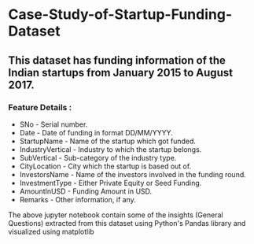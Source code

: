 # Case-Study-of-Startup-Funding-Dataset
<h2>This dataset has funding information of the Indian startups from January 2015 to August 2017.</h2>
<h3>Feature Details :</h3>
<ul>
<li>SNo - Serial number.</li>
<li>Date - Date of funding in format DD/MM/YYYY.</li>
<li>StartupName - Name of the startup which got funded.</li>
<li>IndustryVertical - Industry to which the startup belongs.</li>
<li>SubVertical - Sub-category of the industry type.</li>
<li>CityLocation - City which the startup is based out of.</li>
<li>InvestorsName - Name of the investors involved in the funding round.</li>
<li>InvestmentType - Either Private Equity or Seed Funding.</li>
<li>AmountInUSD - Funding Amount in USD.</li>
<li>Remarks - Other information, if any.</li>
</ul>

<p> The above jupyter notebook contain some of the insights (General Questions) extracted from this dataset using Python's Pandas library and visualized using matplotlib
